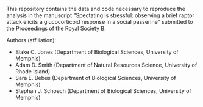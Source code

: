 This repository contains the data and code necessary to reproduce the analysis in the manuscript "Spectating is stressful: observing a brief raptor attack elicits a glucocorticoid response in a social passerine" submitted to the Proceedings of the Royal Society B.  

Authors (affiliation):
- Blake C. Jones (Department of Biological Sciences, University of Memphis)
- Adam D. Smith (Department of Natural Resources Science, University of Rhode Island)
- Sara E. Bebus (Department of Biological Sciences, University of Memphis)
- Stephan J. Schoech (Department of Biological Sciences, University of Memphis)